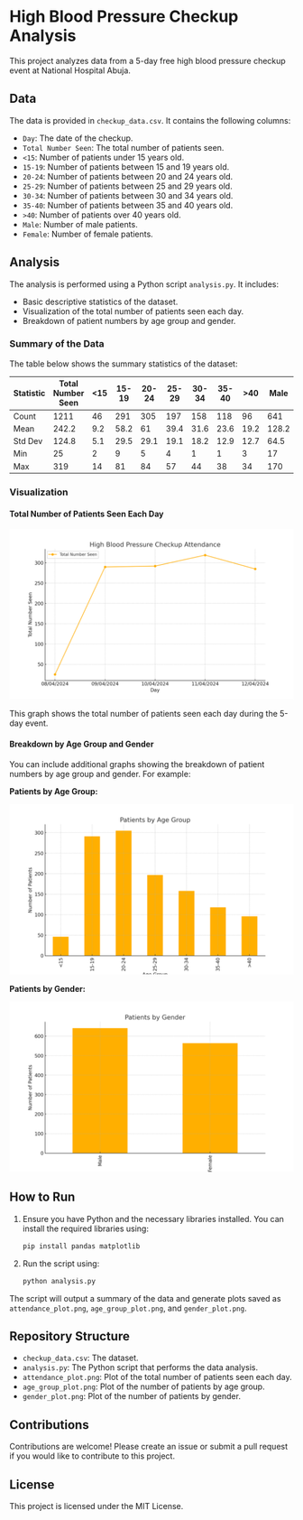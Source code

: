# High Blood Pressure Checkup Analysis

This project analyzes data from a 5-day free high blood pressure checkup event at National Hospital Abuja.

## Data

The data is provided in `checkup_data.csv`. It contains the following columns:
- `Day`: The date of the checkup.
- `Total Number Seen`: The total number of patients seen.
- `<15`: Number of patients under 15 years old.
- `15-19`: Number of patients between 15 and 19 years old.
- `20-24`: Number of patients between 20 and 24 years old.
- `25-29`: Number of patients between 25 and 29 years old.
- `30-34`: Number of patients between 30 and 34 years old.
- `35-40`: Number of patients between 35 and 40 years old.
- `>40`: Number of patients over 40 years old.
- `Male`: Number of male patients.
- `Female`: Number of female patients.

## Analysis

The analysis is performed using a Python script `analysis.py`. It includes:
- Basic descriptive statistics of the dataset.
- Visualization of the total number of patients seen each day.
- Breakdown of patient numbers by age group and gender.

### Summary of the Data

The table below shows the summary statistics of the dataset:

| Statistic | Total Number Seen | <15 | 15-19 | 20-24 | 25-29 | 30-34 | 35-40 | >40 | Male | Female |
|-----------|--------------------|-----|-------|-------|-------|-------|-------|-----|------|--------|
| Count     | 1211               | 46  | 291   | 305   | 197   | 158   | 118   | 96  | 641  | 570    |
| Mean      | 242.2              | 9.2 | 58.2  | 61    | 39.4  | 31.6  | 23.6  | 19.2| 128.2| 112.8  |
| Std Dev   | 124.8              | 5.1 | 29.5  | 29.1  | 19.1  | 18.2  | 12.9  | 12.7| 64.5 | 61.9   |
| Min       | 25                 | 2   | 9     | 5     | 4     | 1     | 1     | 3   | 17   | 8      |
| Max       | 319                | 14  | 81    | 84    | 57    | 44    | 38    | 34  | 170  | 149    |

### Visualization

#### Total Number of Patients Seen Each Day

![Attendance Plot](attendance_plot.png)

This graph shows the total number of patients seen each day during the 5-day event.

#### Breakdown by Age Group and Gender

You can include additional graphs showing the breakdown of patient numbers by age group and gender. For example:

**Patients by Age Group:**

![Patients by Age Group](age_group_plot.png)

**Patients by Gender:**

![Patients by Gender](gender_plot.png)

## How to Run

1. Ensure you have Python and the necessary libraries installed. You can install the required libraries using:

    ```bash
    pip install pandas matplotlib
    ```

2. Run the script using:

    ```bash
    python analysis.py
    ```

The script will output a summary of the data and generate plots saved as `attendance_plot.png`, `age_group_plot.png`, and `gender_plot.png`.

## Repository Structure

- `checkup_data.csv`: The dataset.
- `analysis.py`: The Python script that performs the data analysis.
- `attendance_plot.png`: Plot of the total number of patients seen each day.
- `age_group_plot.png`: Plot of the number of patients by age group.
- `gender_plot.png`: Plot of the number of patients by gender.

## Contributions

Contributions are welcome! Please create an issue or submit a pull request if you would like to contribute to this project.

## License

This project is licensed under the MIT License.
